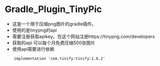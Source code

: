 # Gradle_Plugin_TinyPic
- 这是一个用于压缩png图片的gradle插件。
- 使用的是tinypng的api
- 需要注册获取apikey，在这个网站注册https://tinypng.com/developers 
- 获取的api 可以每个月免费压缩500张图片
- 使用api需要进行依赖
```
    implementation 'com.tinify:tinify:1.6.2'
```
